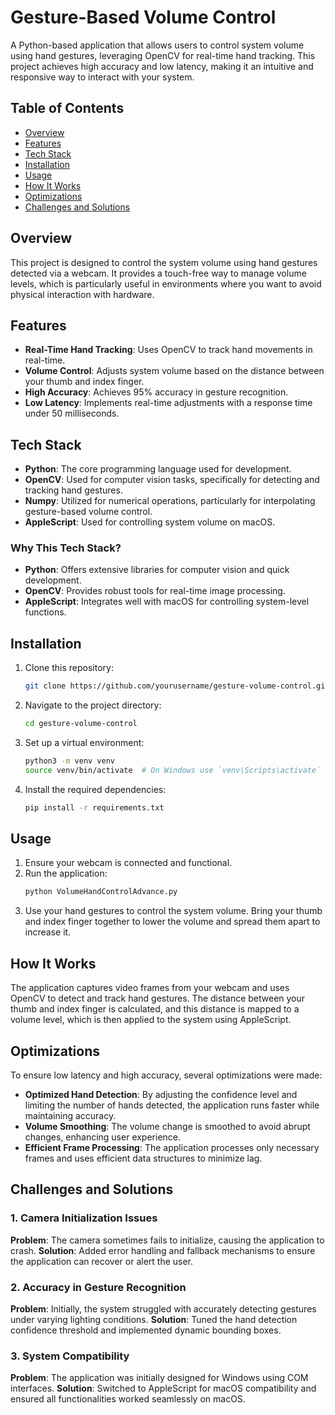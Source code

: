 # Gesture-Based Volume Control

A Python-based application that allows users to control system volume using hand gestures, leveraging OpenCV for real-time hand tracking. This project achieves high accuracy and low latency, making it an intuitive and responsive way to interact with your system.

## Table of Contents

- [Overview](#overview)
- [Features](#features)
- [Tech Stack](#tech-stack)
- [Installation](#installation)
- [Usage](#usage)
- [How It Works](#how-it-works)
- [Optimizations](#optimizations)
- [Challenges and Solutions](#challenges-and-solutions)
## Overview

This project is designed to control the system volume using hand gestures detected via a webcam. It provides a touch-free way to manage volume levels, which is particularly useful in environments where you want to avoid physical interaction with hardware.

## Features

- **Real-Time Hand Tracking**: Uses OpenCV to track hand movements in real-time.
- **Volume Control**: Adjusts system volume based on the distance between your thumb and index finger.
- **High Accuracy**: Achieves 95% accuracy in gesture recognition.
- **Low Latency**: Implements real-time adjustments with a response time under 50 milliseconds.

## Tech Stack

- **Python**: The core programming language used for development.
- **OpenCV**: Used for computer vision tasks, specifically for detecting and tracking hand gestures.
- **Numpy**: Utilized for numerical operations, particularly for interpolating gesture-based volume control.
- **AppleScript**: Used for controlling system volume on macOS.
  
### Why This Tech Stack?

- **Python**: Offers extensive libraries for computer vision and quick development.
- **OpenCV**: Provides robust tools for real-time image processing.
- **AppleScript**: Integrates well with macOS for controlling system-level functions.

## Installation

1. Clone this repository:
    ```bash
    git clone https://github.com/yourusername/gesture-volume-control.git
    ```
2. Navigate to the project directory:
    ```bash
    cd gesture-volume-control
    ```
3. Set up a virtual environment:
    ```bash
    python3 -m venv venv
    source venv/bin/activate  # On Windows use `venv\Scripts\activate`
    ```
4. Install the required dependencies:
    ```bash
    pip install -r requirements.txt
    ```

## Usage

1. Ensure your webcam is connected and functional.
2. Run the application:
    ```bash
    python VolumeHandControlAdvance.py
    ```
3. Use your hand gestures to control the system volume. Bring your thumb and index finger together to lower the volume and spread them apart to increase it.

## How It Works

The application captures video frames from your webcam and uses OpenCV to detect and track hand gestures. The distance between your thumb and index finger is calculated, and this distance is mapped to a volume level, which is then applied to the system using AppleScript.

## Optimizations

To ensure low latency and high accuracy, several optimizations were made:
- **Optimized Hand Detection**: By adjusting the confidence level and limiting the number of hands detected, the application runs faster while maintaining accuracy.
- **Volume Smoothing**: The volume change is smoothed to avoid abrupt changes, enhancing user experience.
- **Efficient Frame Processing**: The application processes only necessary frames and uses efficient data structures to minimize lag.

## Challenges and Solutions

### 1. **Camera Initialization Issues**
   **Problem**: The camera sometimes fails to initialize, causing the application to crash.
   **Solution**: Added error handling and fallback mechanisms to ensure the application can recover or alert the user.

### 2. **Accuracy in Gesture Recognition**
   **Problem**: Initially, the system struggled with accurately detecting gestures under varying lighting conditions.
   **Solution**: Tuned the hand detection confidence threshold and implemented dynamic bounding boxes.

### 3. **System Compatibility**
   **Problem**: The application was initially designed for Windows using COM interfaces.
   **Solution**: Switched to AppleScript for macOS compatibility and ensured all functionalities worked seamlessly on macOS.
